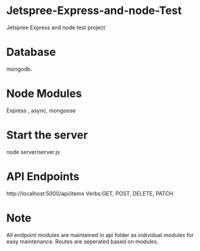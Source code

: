 # Jetspree-Express-and-node-Test
Jetspree Express and node test project

# Database
mongodb.

# Node Modules
Express , async, mongoose

# Start the server
node server/server.js

# API Endpoints
http://localhost:5000/api/items
Verbs:GET, POST, DELETE, PATCH

# Note
All endpoint modules are maintained in api folder as individual modules for easy maintenance.
Routes are seperated based on modules.